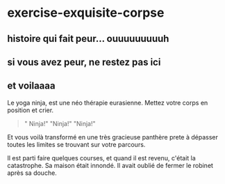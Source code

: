 # exercise-exquisite-corpse  

## histoire qui fait peur... ouuuuuuuuuh  

## si vous avez peur, ne restez pas ici  

## et voilaaaa  

Le yoga ninja, est une néo thérapie eurasienne. Mettez votre corps en position et crier. 

> " Ninja!" "Ninja!" "Ninja!"

Et vous voilà transformé en une très gracieuse panthère prete à dépasser toutes les limites se trouvant sur votre parcours. 

Il est parti faire quelques courses, et quand il est revenu, c'était la catastrophe. Sa maison était innondé. Il avait oublié de fermer le robinet après sa douche.
